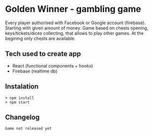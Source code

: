 # Golden Winner - gambling game

Every player authorised with Facebook or Google account (firebase). Starting with given amount of money. Game based on chests opening, keys/tickets/dices collecting, that allows to play other games. At the begining only chests are available. 

## Tech used to create app
- React (functional components + hooks)
- Firebase (realtime db)

## Instalation
`````
> npm install
> npm start
`````
## Changelog

`````
Game not released yet
`````

